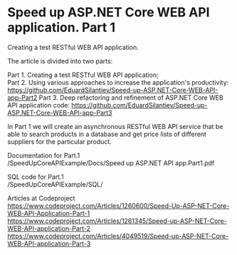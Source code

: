 # Speed up ASP.NET Core WEB API application. Part 1
Creating a test RESTful WEB API application.

The article is divided into two parts:

Part 1. Creating a test RESTful WEB API application;</br>
Part 2. Using various approaches to increase the application's productivity: https://github.com/EduardSilantiev/Speed-up-ASP.NET-Core-WEB-API-app-Part2
Part 3. Deep refactoring and refinement of ASP.NET Core WEB API application code: https://github.com/EduardSilantiev/Speed-up-ASP.NET-Core-WEB-API-app-Part3

In Part 1 we will create an asynchronous RESTful WEB API service that be able to search products in a database and get price lists of different suppliers for the particular product.

Documentation for Part.1</br>
/SpeedUpCoreAPIExample/Docs/Speed up ASP.NET API app.Part1.pdf

SQL code for Part.1</br>
/SpeedUpCoreAPIExample/SQL/

Articles at Codeproject</br>
https://www.codeproject.com/Articles/1260600/Speed-Up-ASP-NET-Core-WEB-API-Application-Part-1</br>
https://www.codeproject.com/Articles/1261345/Speed-up-ASP-NET-Core-WEB-API-application-Part-2</br>
https://www.codeproject.com/Articles/4049519/Speed-up-ASP-NET-Core-WEB-API-application-Part-3
